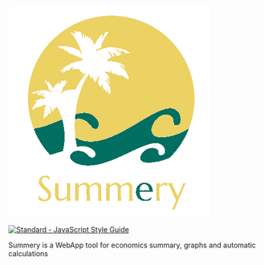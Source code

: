 <img src="https://github.com/antoniogiordano/summery/raw/master/public/img/summery.png" />

[![Standard - JavaScript Style Guide](https://img.shields.io/badge/code%20style-standard-brightgreen.svg)](http://standardjs.com/)

Summery is a WebApp tool for economics summary, graphs and automatic calculations

